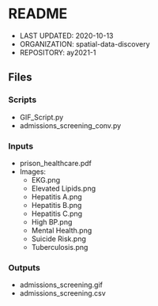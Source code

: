 # README

- LAST UPDATED: 2020-10-13
- ORGANIZATION: spatial-data-discovery
- REPOSITORY: ay2021-1


## Files

### Scripts 
- GIF_Script.py
- admissions_screening_conv.py

### Inputs
- prison_healthcare.pdf
- Images:
    - EKG.png
    - Elevated Lipids.png
    - Hepatitis A.png 
    - Hepatitis B.png
    - Hepatitis C.png
    - High BP.png
    - Mental Health.png
    - Suicide Risk.png
    - Tuberculosis.png
    
### Outputs
- admissions_screening.gif
- admissions_screening.csv

    

